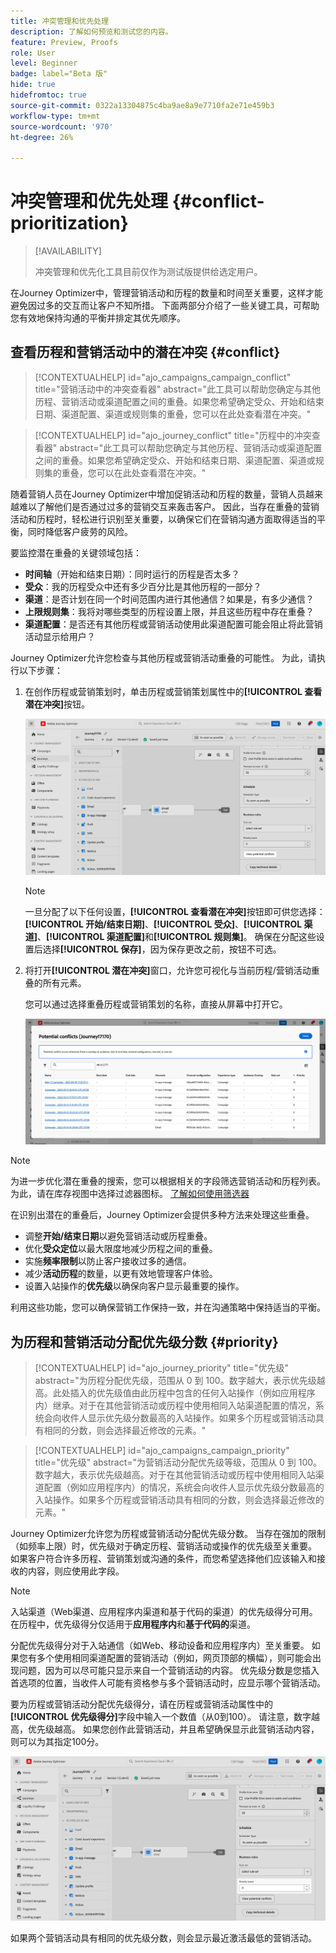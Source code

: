 ```yaml
---
title: 冲突管理和优先处理
description: 了解如何预览和测试您的内容。
feature: Preview, Proofs
role: User
level: Beginner
badge: label="Beta 版"
hide: true
hidefromtoc: true
source-git-commit: 0322a13304875c4ba9ae8a9e7710fa2e71e459b3
workflow-type: tm+mt
source-wordcount: '970'
ht-degree: 26%

---
```



# 冲突管理和优先处理 {#conflict-prioritization}

>[!AVAILABILITY]
>
>冲突管理和优先化工具目前仅作为测试版提供给选定用户。

在Journey Optimizer中，管理营销活动和历程的数量和时间至关重要，这样才能避免因过多的交互而让客户不知所措。 下面两部分介绍了一些关键工具，可帮助您有效地保持沟通的平衡并排定其优先顺序。

## 查看历程和营销活动中的潜在冲突 {#conflict}

>[!CONTEXTUALHELP]
>id="ajo_campaigns_campaign_conflict"
>title="营销活动中的冲突查看器"
>abstract="此工具可以帮助您确定与其他历程、营销活动或渠道配置之间的重叠。如果您希望确定受众、开始和结束日期、渠道配置、渠道或规则集的重叠，您可以在此处查看潜在冲突。"

>[!CONTEXTUALHELP]
>id="ajo_journey_conflict"
>title="历程中的冲突查看器"
>abstract="此工具可以帮助您确定与其他历程、营销活动或渠道配置之间的重叠。如果您希望确定受众、开始和结束日期、渠道配置、渠道或规则集的重叠，您可以在此处查看潜在冲突。"

随着营销人员在Journey Optimizer中增加促销活动和历程的数量，营销人员越来越难以了解他们是否通过过多的营销交互来轰击客户。 因此，当存在重叠的营销活动和历程时，轻松进行识别至关重要，以确保它们在营销沟通方面取得适当的平衡，同时降低客户疲劳的风险。

要监控潜在重叠的关键领域包括：

* **时间轴**（开始和结束日期）：同时运行的历程是否太多？
* **受众**：我的历程受众中还有多少百分比是其他历程的一部分？
* **渠道**：是否计划在同一个时间范围内进行其他通信？如果是，有多少通信？
* **上限规则集**：我将对哪些类型的历程设置上限，并且这些历程中存在重叠？
* **渠道配置**：是否还有其他历程或营销活动使用此渠道配置可能会阻止将此营销活动显示给用户？

Journey Optimizer允许您检查与其他历程或营销活动重叠的可能性。 为此，请执行以下步骤：

1. 在创作历程或营销策划时，单击历程或营销策划属性中的&#x200B;**[!UICONTROL 查看潜在冲突]**&#x200B;按钮。

   ![](assets/view-conflicts.png)

   >[!NOTE]
   >
   >一旦分配了以下任何设置，**[!UICONTROL 查看潜在冲突]**&#x200B;按钮即可供您选择：**[!UICONTROL 开始/结束日期]**、**[!UICONTROL 受众]**、**[!UICONTROL 渠道]**、**[!UICONTROL 渠道配置]**&#x200B;和&#x200B;**[!UICONTROL 规则集]**。 确保在分配这些设置后选择&#x200B;**[!UICONTROL 保存]**，因为保存更改之前，按钮不可选。

1. 将打开&#x200B;**[!UICONTROL 潜在冲突]**&#x200B;窗口，允许您可视化与当前历程/营销活动重叠的所有元素。

   您可以通过选择重叠历程或营销策划的名称，直接从屏幕中打开它。

   ![](assets/potential-conflicts.png)

>[!NOTE]
>
>为进一步优化潜在重叠的搜索，您可以根据相关的字段筛选营销活动和历程列表。 为此，请在库存视图中选择过滤器图标。 [了解如何使用筛选器](../start/search-filter-categorize.md#filter-lists)

在识别出潜在的重叠后，Journey Optimizer会提供多种方法来处理这些重叠。

* 调整&#x200B;**开始/结束日期**&#x200B;以避免营销活动或历程重叠。
* 优化&#x200B;**受众定位**&#x200B;以最大限度地减少历程之间的重叠。
* 实施&#x200B;**频率限制**&#x200B;以防止客户接收过多的通信。
* 减少&#x200B;**活动历程**&#x200B;的数量，以更有效地管理客户体验。
* 设置入站操作的&#x200B;**优先级**&#x200B;以确保向客户显示最重要的操作。

利用这些功能，您可以确保营销工作保持一致，并在沟通策略中保持适当的平衡。

## 为历程和营销活动分配优先级分数 {#priority}

>[!CONTEXTUALHELP]
>id="ajo_journey_priority"
>title="优先级"
>abstract="为历程分配优先级，范围从 0 到 100。数字越大，表示优先级越高。此处插入的优先级值由此历程中包含的任何入站操作（例如应用程序内）继承。对于在其他营销活动或历程中使用相同入站渠道配置的情况，系统会向收件人显示优先级分数最高的入站操作。如果多个历程或营销活动具有相同的分数，则会选择最近修改的元素。"

>[!CONTEXTUALHELP]
>id="ajo_campaigns_campaign_priority"
>title="优先级"
>abstract="为营销活动分配优先级等级，范围从 0 到 100。数字越大，表示优先级越高。对于在其他营销活动或历程中使用相同入站渠道配置（例如应用程序内）的情况，系统会向收件人显示优先级分数最高的入站操作。如果多个历程或营销活动具有相同的分数，则会选择最近修改的元素。"

Journey Optimizer允许您为历程或营销活动分配优先级分数。 当存在强加的限制（如频率上限）时，优先级对于确定历程、营销活动或操作的优先级至关重要。 如果客户符合许多历程、营销策划或沟通的条件，而您希望选择他们应该输入和接收的内容，则应使用此字段。

>[!NOTE]
>
>入站渠道（Web渠道、应用程序内渠道和基于代码的渠道）的优先级得分可用。 在历程中，优先级得分仅适用于&#x200B;**应用程序内**&#x200B;和&#x200B;**基于代码的**&#x200B;渠道。

分配优先级得分对于入站通信（如Web、移动设备和应用程序内）至关重要。 如果您有多个使用相同渠道配置的营销活动（例如，网页顶部的横幅），则可能会出现问题，因为可以尽可能只显示来自一个营销活动的内容。 优先级分数是您插入首选项的位置，当收件人可能有资格参与多个营销活动时，应显示哪个营销活动。

要为历程或营销活动分配优先级得分，请在历程或营销活动属性中的&#x200B;**[!UICONTROL 优先级得分]**&#x200B;字段中输入一个数值（从0到100）。 请注意，数字越高，优先级越高。 如果您创作此营销活动，并且希望确保显示此营销活动内容，则可以为其指定100分。

![](assets/priority-score.png)

如果两个营销活动具有相同的优先级分数，则会显示最近激活最低的营销活动。
